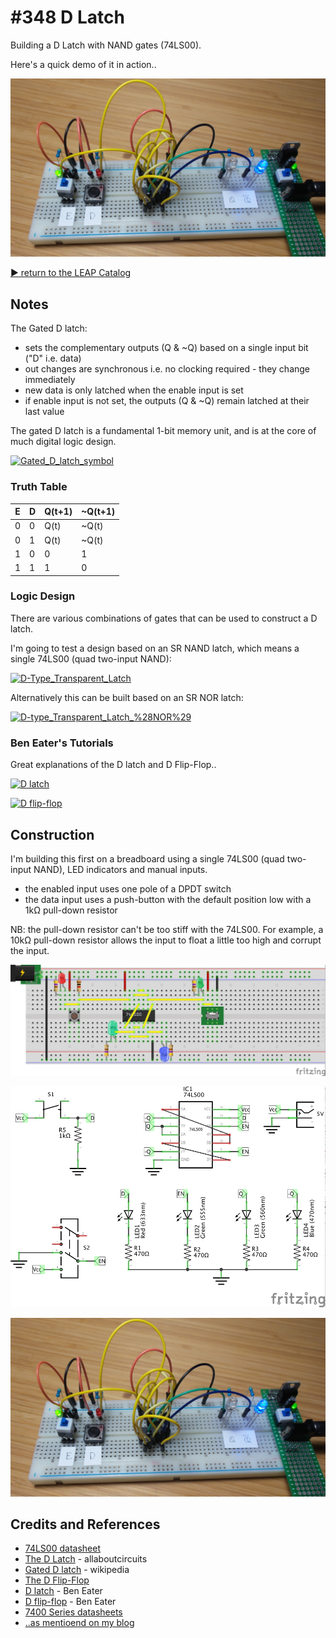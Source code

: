 # #348 D Latch

Building a D Latch with NAND gates (74LS00).

Here's a quick demo of it in action..

[![Build](./assets/DLatch_build.jpg?raw=true)](https://youtu.be/qgyVF3U2MOU)

[:arrow_forward: return to the LEAP Catalog](http://leap.tardate.com)

## Notes

The Gated D latch:

* sets the complementary outputs (Q & ~Q) based on a single input bit ("D" i.e. data)
* out changes are synchronous i.e. no clocking required - they change immediately
* new data is only latched  when the enable input is set
* if enable input is not set, the outputs (Q & ~Q) remain latched at their last value

The gated D latch is a fundamental 1-bit memory unit, and is at the core of much digital logic design.

[![Gated_D_latch_symbol](https://upload.wikimedia.org/wikipedia/commons/c/cb/Gated_D_latch_symbol.png)](https://commons.wikimedia.org/wiki/File:Gated_D_latch_symbol.png)


### Truth Table

| E | D | Q(t+1) | ~Q(t+1) |
|---|---|--------|---------|
| 0 | 0 | Q(t)   | ~Q(t)   |
| 0 | 1 | Q(t)   | ~Q(t)   |
| 1 | 0 | 0      | 1       |
| 1 | 1 | 1      | 0       |


### Logic Design

There are various combinations of gates that can be used to construct a D latch.

I'm going to test a design based on an SR NAND latch, which means a single 74LS00 (quad two-input NAND):

[![D-Type_Transparent_Latch](https://upload.wikimedia.org/wikipedia/commons/2/2f/D-Type_Transparent_Latch.svg)](https://en.wikipedia.org/wiki/File:D-Type_Transparent_Latch.svg)

Alternatively this can be built based on an SR NOR latch:

[![D-type_Transparent_Latch_%28NOR%29](https://upload.wikimedia.org/wikipedia/commons/c/cb/D-type_Transparent_Latch_%28NOR%29.svg)](https://en.wikipedia.org/wiki/File:D-type_Transparent_Latch_(NOR).svg)


### Ben Eater's Tutorials

Great explanations of the D latch and D Flip-Flop..

[![D latch](http://img.youtube.com/vi/peCh_859q7Q/0.jpg)](http://www.youtube.com/watch?v=peCh_859q7Q)

[![D flip-flop](http://img.youtube.com/vi/YW-_GkUguMM/0.jpg)](http://www.youtube.com/watch?v=YW-_GkUguMM)


## Construction

I'm building this first on a breadboard using a single 74LS00 (quad two-input NAND), LED indicators and manual inputs.

* the enabled input uses one pole of a DPDT switch
* the data input uses a push-button with the default position low with a 1kΩ pull-down resistor

NB: the pull-down resistor can't be too stiff with the 74LS00. For example, a 10kΩ pull-down resistor allows the input to float a little too high and corrupt the input.


![Breadboard](./assets/DLatch_bb.jpg?raw=true)

![Schematic](./assets/DLatch_schematic.jpg?raw=true)

![Build](./assets/DLatch_build.jpg?raw=true)

## Credits and References
* [74LS00 datasheet](http://www.futurlec.com/74LS/74LS00.shtml)
* [The D Latch](https://www.allaboutcircuits.com/textbook/digital/chpt-10/d-latch/) - allaboutcircuits
* [Gated D latch](https://en.wikipedia.org/wiki/Flip-flop_(electronics)#Gated_D_latch) - wikipedia
* [The D Flip-Flop](http://hyperphysics.phy-astr.gsu.edu/hbase/Electronic/Dflipflop.html#c2)
* [D latch](https://www.youtube.com/watch?v=peCh_859q7Q&list=PLowKtXNTBypGqImE405J2565dvjafglHU&index=7) - Ben Eater
* [D flip-flop](https://www.youtube.com/watch?v=YW-_GkUguMM&list=PLowKtXNTBypGqImE405J2565dvjafglHU&index=8) - Ben Eater
* [7400 Series datasheets](http://www.skot9000.com/ttl/)
* [..as mentioend on my blog](https://blog.tardate.com/2017/10/leap348-d-latch-with-nand-gates.html)

